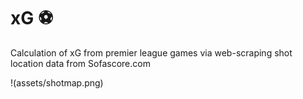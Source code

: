 # xG ⚽️
Calculation of xG from premier league games via web-scraping shot location data from Sofascore.com

!(assets/shotmap.png)
